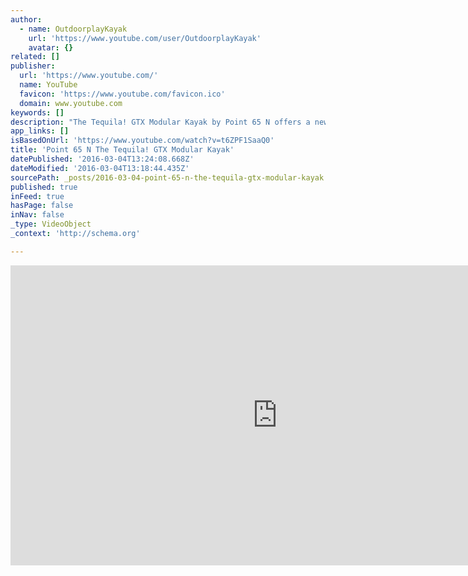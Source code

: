 ```yaml
---
author:
  - name: OutdoorplayKayak
    url: 'https://www.youtube.com/user/OutdoorplayKayak'
    avatar: {}
related: []
publisher:
  url: 'https://www.youtube.com/'
  name: YouTube
  favicon: 'https://www.youtube.com/favicon.ico'
  domain: www.youtube.com
keywords: []
description: "The Tequila! GTX Modular Kayak by Point 65 N offers a new level of innovation for recreational kayaks, receiving numerous awards for its innovative modular solution and design. The innovative features of this kayak keep everyone smiling it is so easy to set up and go, you'll be having a blast right off the beach."
app_links: []
isBasedOnUrl: 'https://www.youtube.com/watch?v=t6ZPF1SaaQ0'
title: 'Point 65 N The Tequila! GTX Modular Kayak'
datePublished: '2016-03-04T13:24:08.668Z'
dateModified: '2016-03-04T13:18:44.435Z'
sourcePath: _posts/2016-03-04-point-65-n-the-tequila-gtx-modular-kayak.md
published: true
inFeed: true
hasPage: false
inNav: false
_type: VideoObject
_context: 'http://schema.org'

---
```

<iframe src="https://cdn.embedly.com/widgets/media.html?src=https%3A%2F%2Fwww.youtube.com%2Fembed%2Ft6ZPF1SaaQ0%3Ffeature%3Doembed&amp;url=https%3A%2F%2Fwww.youtube.com%2Fwatch%3Fv%3Dt6ZPF1SaaQ0&amp;image=https%3A%2F%2Fi.ytimg.com%2Fvi%2Ft6ZPF1SaaQ0%2Fhqdefault.jpg&amp;key=b7d04c9b404c499eba89ee7072e1c4f7&amp;type=text%2Fhtml&amp;schema=youtube" width="854" height="480" scrolling="no" frameborder="0" allowfullscreen="allowfullscreen" style=""></iframe>